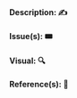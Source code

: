 #### Description: ✍️
<!-- Enter description below -->

#### Issue(s): 🎟️
<!-- List issue(s) # below -->

#### Visual: 🔍
<!-- Add visual below -->

#### Reference(s): 📖
<!-- List reference(s) below -->
